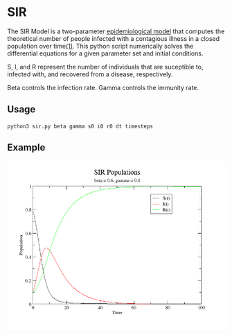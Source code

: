 SIR
===

The SIR Model is a two-parameter [epidemiological model](https://en.wikipedia.org/wiki/Epidemic_model) that computes the theoretical number of people infected with a contagious illness in a closed population over time[(1)](http://mathworld.wolfram.com/SIRModel.html). This python script numerically solves the differential equations for a given parameter set and initial conditions.

S, I, and R represent the number of individuals that are suceptible to, infected with, and recovered from a disease, respectively.

Beta controls the infection rate. 
Gamma controls the immunity rate.

## Usage

	python3 sir.py beta gamma s0 i0 r0 dt timesteps

Example
-------
![SIR Model](./SIR.png)
